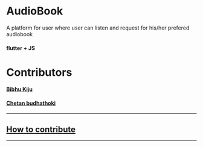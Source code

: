 # AudioBook
A platform for user where user can listen and request for  his/her prefered audiobook


#### flutter + JS

# Contributors
#### [Bibhu Kiju](https://github.com/BibhuKiju)
#### [Chetan budhathoki](https://github.com/ChetanBudhathoki)
---
## [How to contribute](https://github.com/Scriptard/AudioBook/blob/dev/CONTRIBUTING.md)
---

